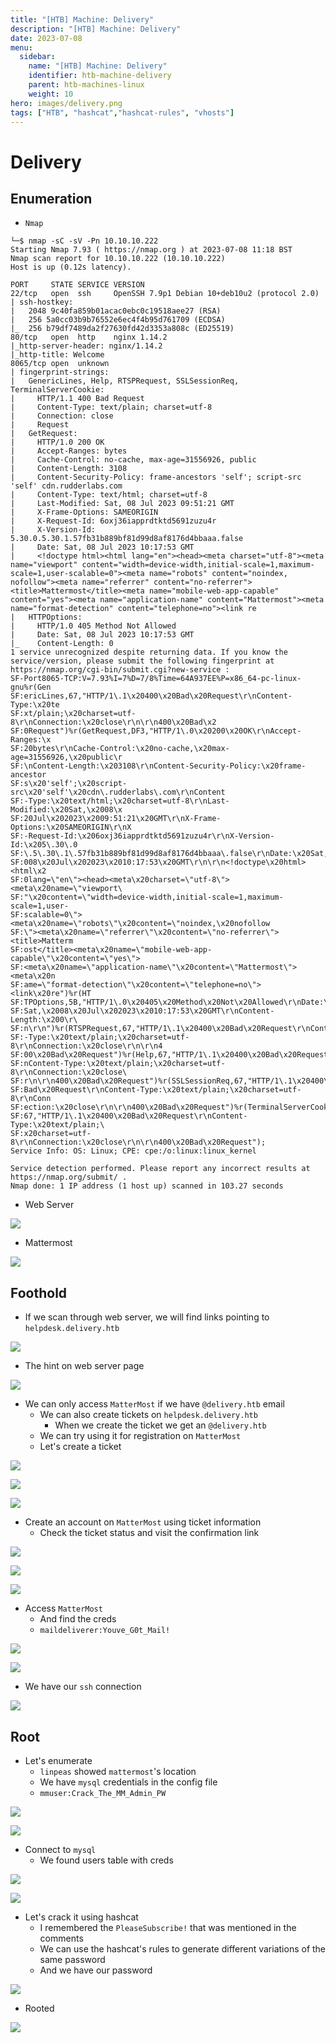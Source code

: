```yaml
---
title: "[HTB] Machine: Delivery"
description: "[HTB] Machine: Delivery"
date: 2023-07-08
menu:
  sidebar:
    name: "[HTB] Machine: Delivery"
    identifier: htb-machine-delivery
    parent: htb-machines-linux
    weight: 10
hero: images/delivery.png
tags: ["HTB", "hashcat","hashcat-rules", "vhosts"]
---
```


# Delivery
## Enumeration
- ```Nmap```
```
└─$ nmap -sC -sV -Pn 10.10.10.222
Starting Nmap 7.93 ( https://nmap.org ) at 2023-07-08 11:18 BST
Nmap scan report for 10.10.10.222 (10.10.10.222)
Host is up (0.12s latency).

PORT     STATE SERVICE VERSION
22/tcp   open  ssh     OpenSSH 7.9p1 Debian 10+deb10u2 (protocol 2.0)
| ssh-hostkey: 
|   2048 9c40fa859b01acac0ebc0c19518aee27 (RSA)
|   256 5a0cc03b9b76552e6ec4f4b95d761709 (ECDSA)
|_  256 b79df7489da2f27630fd42d3353a808c (ED25519)
80/tcp   open  http    nginx 1.14.2
|_http-server-header: nginx/1.14.2
|_http-title: Welcome
8065/tcp open  unknown
| fingerprint-strings: 
|   GenericLines, Help, RTSPRequest, SSLSessionReq, TerminalServerCookie: 
|     HTTP/1.1 400 Bad Request
|     Content-Type: text/plain; charset=utf-8
|     Connection: close
|     Request
|   GetRequest: 
|     HTTP/1.0 200 OK
|     Accept-Ranges: bytes
|     Cache-Control: no-cache, max-age=31556926, public
|     Content-Length: 3108
|     Content-Security-Policy: frame-ancestors 'self'; script-src 'self' cdn.rudderlabs.com
|     Content-Type: text/html; charset=utf-8
|     Last-Modified: Sat, 08 Jul 2023 09:51:21 GMT
|     X-Frame-Options: SAMEORIGIN
|     X-Request-Id: 6oxj36iapprdtktd5691zuzu4r
|     X-Version-Id: 5.30.0.5.30.1.57fb31b889bf81d99d8af8176d4bbaaa.false
|     Date: Sat, 08 Jul 2023 10:17:53 GMT
|     <!doctype html><html lang="en"><head><meta charset="utf-8"><meta name="viewport" content="width=device-width,initial-scale=1,maximum-scale=1,user-scalable=0"><meta name="robots" content="noindex, nofollow"><meta name="referrer" content="no-referrer"><title>Mattermost</title><meta name="mobile-web-app-capable" content="yes"><meta name="application-name" content="Mattermost"><meta name="format-detection" content="telephone=no"><link re
|   HTTPOptions: 
|     HTTP/1.0 405 Method Not Allowed
|     Date: Sat, 08 Jul 2023 10:17:53 GMT
|_    Content-Length: 0
1 service unrecognized despite returning data. If you know the service/version, please submit the following fingerprint at https://nmap.org/cgi-bin/submit.cgi?new-service :
SF-Port8065-TCP:V=7.93%I=7%D=7/8%Time=64A937EE%P=x86_64-pc-linux-gnu%r(Gen
SF:ericLines,67,"HTTP/1\.1\x20400\x20Bad\x20Request\r\nContent-Type:\x20te
SF:xt/plain;\x20charset=utf-8\r\nConnection:\x20close\r\n\r\n400\x20Bad\x2
SF:0Request")%r(GetRequest,DF3,"HTTP/1\.0\x20200\x20OK\r\nAccept-Ranges:\x
SF:20bytes\r\nCache-Control:\x20no-cache,\x20max-age=31556926,\x20public\r
SF:\nContent-Length:\x203108\r\nContent-Security-Policy:\x20frame-ancestor
SF:s\x20'self';\x20script-src\x20'self'\x20cdn\.rudderlabs\.com\r\nContent
SF:-Type:\x20text/html;\x20charset=utf-8\r\nLast-Modified:\x20Sat,\x2008\x
SF:20Jul\x202023\x2009:51:21\x20GMT\r\nX-Frame-Options:\x20SAMEORIGIN\r\nX
SF:-Request-Id:\x206oxj36iapprdtktd5691zuzu4r\r\nX-Version-Id:\x205\.30\.0
SF:\.5\.30\.1\.57fb31b889bf81d99d8af8176d4bbaaa\.false\r\nDate:\x20Sat,\x2
SF:008\x20Jul\x202023\x2010:17:53\x20GMT\r\n\r\n<!doctype\x20html><html\x2
SF:0lang=\"en\"><head><meta\x20charset=\"utf-8\"><meta\x20name=\"viewport\
SF:"\x20content=\"width=device-width,initial-scale=1,maximum-scale=1,user-
SF:scalable=0\"><meta\x20name=\"robots\"\x20content=\"noindex,\x20nofollow
SF:\"><meta\x20name=\"referrer\"\x20content=\"no-referrer\"><title>Matterm
SF:ost</title><meta\x20name=\"mobile-web-app-capable\"\x20content=\"yes\">
SF:<meta\x20name=\"application-name\"\x20content=\"Mattermost\"><meta\x20n
SF:ame=\"format-detection\"\x20content=\"telephone=no\"><link\x20re")%r(HT
SF:TPOptions,5B,"HTTP/1\.0\x20405\x20Method\x20Not\x20Allowed\r\nDate:\x20
SF:Sat,\x2008\x20Jul\x202023\x2010:17:53\x20GMT\r\nContent-Length:\x200\r\
SF:n\r\n")%r(RTSPRequest,67,"HTTP/1\.1\x20400\x20Bad\x20Request\r\nContent
SF:-Type:\x20text/plain;\x20charset=utf-8\r\nConnection:\x20close\r\n\r\n4
SF:00\x20Bad\x20Request")%r(Help,67,"HTTP/1\.1\x20400\x20Bad\x20Request\r\
SF:nContent-Type:\x20text/plain;\x20charset=utf-8\r\nConnection:\x20close\
SF:r\n\r\n400\x20Bad\x20Request")%r(SSLSessionReq,67,"HTTP/1\.1\x20400\x20
SF:Bad\x20Request\r\nContent-Type:\x20text/plain;\x20charset=utf-8\r\nConn
SF:ection:\x20close\r\n\r\n400\x20Bad\x20Request")%r(TerminalServerCookie,
SF:67,"HTTP/1\.1\x20400\x20Bad\x20Request\r\nContent-Type:\x20text/plain;\
SF:x20charset=utf-8\r\nConnection:\x20close\r\n\r\n400\x20Bad\x20Request");
Service Info: OS: Linux; CPE: cpe:/o:linux:linux_kernel

Service detection performed. Please report any incorrect results at https://nmap.org/submit/ .
Nmap done: 1 IP address (1 host up) scanned in 103.27 seconds
```
- Web Server

![](./images/1.png)

- Mattermost

![](./images/3.png)

## Foothold
- If we scan through web server, we will find links pointing to `helpdesk.delivery.htb`

![](./images/2.png)

- The hint on web server page

![](./images/4.png)

- We can only access `MatterMost` if we have `@delivery.htb` email
  - We can also create tickets on `helpdesk.delivery.htb`
    - When we create the ticket we get an `@delivery.htb`
  - We can try using it for registration on `MatterMost`
  - Let's create a ticket

![](./images/5.png)

![](./images/7.png)

![](./images/8.png)


- Create an account on `MatterMost` using ticket information
  - Check the ticket status and visit the confirmation link

![](./images/6.png)

![](./images/9.png)

![](./images/10.png)

- Access `MatterMost`
  - And find the creds
  - `maildeliverer:Youve_G0t_Mail!`

![](./images/11.png)

![](./images/12.png)

- We have our `ssh` connection

![](./images/13.png)

## Root
- Let's enumerate
  - `linpeas` showed `mattermost`'s location
  - We have `mysql` credentials in the config file
  - `mmuser:Crack_The_MM_Admin_PW`

![](./images/14.png)

![](./images/15.png)

- Connect to `mysql`
  - We found users table with creds

![](./images/16.png)

![](./images/17.png)

- Let's crack it using hashcat
  - I remembered the `PleaseSubscribe!` that was mentioned in the comments
  - We can use the hashcat's rules to generate different variations of the same password
  - And we have our password

![](./images/18.png)

- Rooted

![](./images/19.png)
